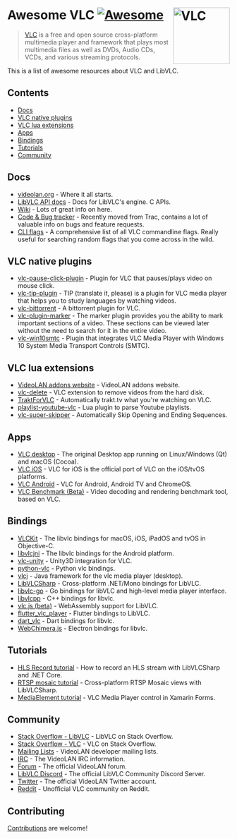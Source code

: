 # Awesome VLC [![Awesome](https://awesome.re/badge.svg)](https://awesome.re) [<img src="https://cdn.worldvectorlogo.com/logos/vlc.svg" align="right" alt="VLC" width="128">](https://github.com/mfkl/awesome-vlc)

> [VLC](https://www.videolan.org/vlc/) is a free and open source cross-platform multimedia player and framework that plays most multimedia files as well as DVDs, Audio CDs, VCDs, and various streaming protocols.

This is a list of awesome resources about VLC and LibVLC.

## Contents

- [Docs](#docs)
- [VLC native plugins](#vlc-native-plugins)
- [VLC lua extensions](#vlc-lua-extensions)
- [Apps](#apps)
- [Bindings](#bindings)
- [Tutorials](#tutorials)
- [Community](#community)

## Docs

- [videolan.org](https://www.videolan.org/) - Where it all starts.
- [LibVLC API docs](https://videolan.videolan.me/vlc/group__libvlc.html) - Docs for LibVLC's engine. C APIs.
- [Wiki](https://wiki.videolan.org/) - Lots of great info on here.
- [Code & Bug tracker](https://code.videolan.org/videolan/vlc/-/issues) - Recently moved from Trac, contains a lot of valuable info on bugs and feature requests.
- [CLI flags](https://wiki.videolan.org/VLC_command-line_help) - A comprehensive list of all VLC commandline flags. Really useful for searching random flags that you come across in the wild.

## VLC native plugins

- [vlc-pause-click-plugin](https://github.com/nurupo/vlc-pause-click-plugin) - Plugin for VLC that pauses/plays video on mouse click.
- [vlc-tip-plugin](https://github.com/aklexel/vlc-tip-plugin) - TIP (translate it, please) is a plugin for VLC media player that helps you to study languages by watching videos.
- [vlc-bittorrent](https://github.com/johang/vlc-bittorrent) - A bittorrent plugin for VLC.
- [vlc-plugin-marker](https://github.com/nemosharma6/vlc-plugin-marker) - The marker plugin provides you the ability to mark important sections of a video. These sections can be viewed later without the need to search for it in the entire video.
- [vlc-win10smtc](https://github.com/spmn/vlc-win10smtc) - Plugin that integrates VLC Media Player with Windows 10 System Media Transport Controls (SMTC).

## VLC lua extensions

- [VideoLAN addons website](https://addons.videolan.org/browse/) - VideoLAN addons website.
- [vlc-delete](https://github.com/surrim/vlc-delete) - VLC extension to remove videos from the hard disk.
- [TraktForVLC](https://github.com/XaF/TraktForVLC) - Automatically trakt.tv what you're watching on VLC.
- [playlist-youtube-vlc](https://github.com/Abstraxt-AA/playlist-youtube-vlc) - Lua plugin to parse Youtube playlists.
- [vlc-super-skipper](https://github.com/Trevelopment/vlc-super-skipper) - Automatically Skip Opening and Ending Sequences.

## Apps

- [VLC desktop](https://code.videolan.org/videolan/vlc) - The original Desktop app running on Linux/Windows (Qt) and macOS (Cocoa).
- [VLC iOS](https://code.videolan.org/videolan/vlc-ios) - VLC for iOS is the official port of VLC on the iOS/tvOS platforms.
- [VLC Android](https://code.videolan.org/videolan/vlc-android) - VLC for Android, Android TV and ChromeOS.
- [VLC Benchmark (Beta)](https://code.videolan.org/videolan/vlc-bench) - Video decoding and rendering benchmark tool, based on VLC.

## Bindings

- [VLCKit](https://code.videolan.org/videolan/VLCKit) - The libvlc bindings for macOS, iOS, iPadOS and tvOS in Objective-C.
- [libvlcjni](https://code.videolan.org/videolan/vlc-android/-/tree/master/libvlc) - The libvlc bindings for the Android platform.
- [vlc-unity](https://code.videolan.org/videolan/vlc-unity) - Unity3D integration for VLC.
- [python-vlc](https://github.com/oaubert/python-vlc) - Python vlc bindings.
- [vlcj](https://github.com/caprica/vlcj) -  Java framework for the vlc media player (desktop).
- [LibVLCSharp](https://github.com/videolan/libvlcsharp) - Cross-platform .NET/Mono bindings for LibVLC.
- [libvlc-go](https://github.com/adrg/libvlc-go) - Go bindings for libVLC and high-level media player interface.
- [libvlcpp](https://code.videolan.org/videolan/libvlcpp/) - C++ bindings for libvlc.
- [vlc.js (beta)](https://code.videolan.org/jbk/vlc.js) - WebAssembly support for LibVLC. 
- [flutter_vlc_player](https://github.com/solid-software/flutter_vlc_player) - Flutter bindings to LibVLC.
- [dart_vlc](https://github.com/alexmercerind/dart_vlc) - Dart bindings for libvlc.
- [WebChimera.js](https://github.com/RSATom/WebChimera.js) - Electron bindings for libvlc.

## Tutorials

- [HLS Record tutorial](https://mfkl.github.io/hls/2018/10/10/How-to-record-HLS-stream-with-LibVLCSharp-and-.NET-Core.html) - How to record an HLS stream with LibVLCSharp and .NET Core.
- [RTSP mosaic tutorial](https://mfkl.github.io/libvlc/rtsp/xamarin/forms/2018/12/05/crossplatform-RTSP-mosaic-views-with-libvlcsharp.html) - Cross-platform RTSP Mosaic views with LibVLCSharp.
- [MediaElement tutorial](https://doumer.me/vlc-media-player-in-xamarinforms-alternative-avplayer-andmediaplayer) - VLC Media Player control in Xamarin Forms.

## Community

- [Stack Overflow - LibVLC](https://stackoverflow.com/questions/tagged/libvlc) - LibVLC on Stack Overflow.
- [Stack Overflow - VLC](https://stackoverflow.com/questions/tagged/vlc) - VLC on Stack Overflow.
- [Mailing Lists](https://www.videolan.org/support/lists.html) - VideoLAN developer mailing lists.
- [IRC](https://wiki.videolan.org/Contact_VideoLAN/#IRC) - The VideoLAN IRC information.
- [Forum](https://forum.videolan.org/) - The official VideoLAN forum.
- [LibVLC Discord](https://discord.gg/3h3K3JF) - The official LibVLC Community Discord Server.
- [Twitter](https://twitter.com/videolan) - The official VideoLAN Twitter account.
- [Reddit](https://www.reddit.com/r/vlc) - Unofficial VLC community on Reddit.

## Contributing

[Contributions](contributing.md) are welcome!
